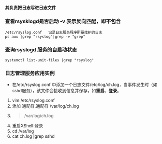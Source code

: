 **其负责把日志写进日志文件**

### 查看rsysklogd是否启动 -v 表示反向匹配，即不包含
	/etc/rsyslog.conf   记录日志服务程序所要维护的日志
	ps aux |grep "rsyslog"|grep -v "grep"    

### 查询rsyslogd 服务的自启动状态
	systemctl list-unit-files |grep "rsyslog"

### 日志管理服务应用实例
- 在/etc/rsyslog.conf 中添加一个日志文件/etc/log/ch.log，当事件发生时（如sshd服务），该文件会接收到信息并保存，如**重启、登录**。

1. vim /etc/rsyslog.conf
2. 添加 通配符.通配符                                   /var/log/ch.log
3. >  /var/log/ch.log
4. 重启XShell 登录
5. cd /var/log
6. cat ch.log |grep sshd
